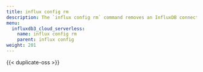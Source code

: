 ```yaml
---
title: influx config rm
description: The `influx config rm` command removes an InfluxDB connection configuration.
menu:
  influxdb3_cloud_serverless:
    name: influx config rm
    parent: influx config
weight: 201
---
```


{{< duplicate-oss >}}
